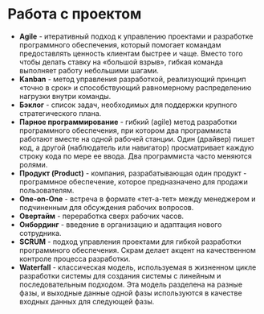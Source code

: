 # Работа с проектом

- **Agile** - итеративный подход к управлению проектами и разработке программного обеспечения, который помогает командам предоставлять ценность клиентам быстрее и чаще. Вместо того чтобы делать ставку на «большой взрыв», гибкая команда выполняет работу небольшими шагами.
- **Kanban** - метод управления разработкой, реализующий принцип «точно в срок» и способствующий равномерному распределению нагрузки внутри команды.
- **Бэклог** - список задач, необходимых для поддержки крупного стратегического плана.
- **Парное программирование** - гибкий (agile) метод разработки программного обеспечения, при котором два программиста работают вместе на одной рабочей станции. Один (драйвер) пишет код, а другой (наблюдатель или навигатор) просматривает каждую строку кода по мере ее ввода. Два программиста часто меняются ролями.
- **Продукт (Product)** - компания, разрабатывающая один продукт - программное обеспечение, которое предназначено для продажи пользователям.
- **One-on-One** - встреча в формате «тет-а-тет» между менеджером и подчиненным для обсуждения рабочих вопросов.
- **Овертайм** - переработка сверх рабочих часов.
- **Онбординг** - введение в организацию и адаптация нового сотрудника.
- **SCRUM** - подход управления проектами для гибкой разработки программного обеспечения. Скрам делает акцент на качественном контроле процесса разработки.
- **Waterfall** - классическая модель, используемая в жизненном цикле разработки системы для создания системы с линейным и последовательным подходом. Эта модель разделена на разные фазы, и выходные данные одной фазы используются в качестве входных данных для следующей фазы.
